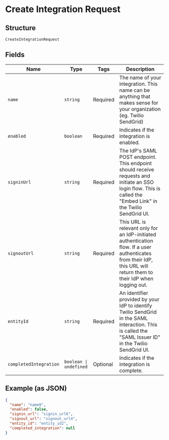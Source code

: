
# Create Integration Request

## Structure

`CreateIntegrationRequest`

## Fields

| Name | Type | Tags | Description |
|  --- | --- | --- | --- |
| `name` | `string` | Required | The name of your integration. This name can be anything that makes sense for your organization (eg. Twilio SendGrid) |
| `enabled` | `boolean` | Required | Indicates if the integration is enabled. |
| `signinUrl` | `string` | Required | The IdP's SAML POST endpoint. This endpoint should receive requests and initiate an SSO login flow. This is called the "Embed Link" in the Twilio SendGrid UI. |
| `signoutUrl` | `string` | Required | This URL is relevant only for an IdP-initiated authentication flow. If a user authenticates from their IdP, this URL will return them to their IdP when logging out. |
| `entityId` | `string` | Required | An identifier provided by your IdP to identify Twilio SendGrid in the SAML interaction. This is called the "SAML Issuer ID" in the Twilio SendGrid UI. |
| `completedIntegration` | `boolean \| undefined` | Optional | Indicates if the integration is complete. |

## Example (as JSON)

```json
{
  "name": "name0",
  "enabled": false,
  "signin_url": "signin_url6",
  "signout_url": "signout_url4",
  "entity_id": "entity_id2",
  "completed_integration": null
}
```

